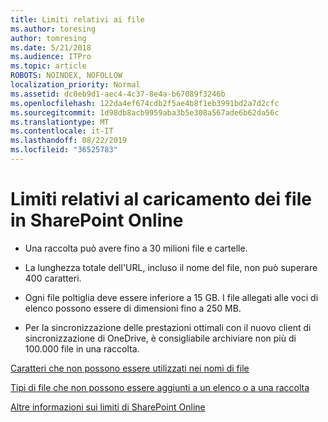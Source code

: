 ```yaml
---
title: Limiti relativi ai file
ms.author: toresing
author: tomresing
ms.date: 5/21/2018
ms.audience: ITPro
ms.topic: article
ROBOTS: NOINDEX, NOFOLLOW
localization_priority: Normal
ms.assetid: dc0eb9d1-aec4-4c37-8e4a-b67089f3246b
ms.openlocfilehash: 122da4ef674cdb2f5ae4b8f1eb3991bd2a7d2cfc
ms.sourcegitcommit: 1d98db8acb9959aba3b5e308a567ade6b62da56c
ms.translationtype: MT
ms.contentlocale: it-IT
ms.lasthandoff: 08/22/2019
ms.locfileid: "36525783"
---
```

# <a name="file-upload-limits-in-sharepoint-online"></a>Limiti relativi al caricamento dei file in SharePoint Online

- Una raccolta può avere fino a 30 milioni file e cartelle.
    
- La lunghezza totale dell'URL, incluso il nome del file, non può superare 400 caratteri.
    
- Ogni file poltiglia deve essere inferiore a 15 GB. I file allegati alle voci di elenco possono essere di dimensioni fino a 250 MB.
    
- Per la sincronizzazione delle prestazioni ottimali con il nuovo client di sincronizzazione di OneDrive, è consigliabile archiviare non più di 100.000 file in una raccolta. 
    
[Caratteri che non possono essere utilizzati nei nomi di file](https://go.microsoft.com/fwlink/?linkid=866430)
  
[Tipi di file che non possono essere aggiunti a un elenco o a una raccolta](https://go.microsoft.com/fwlink/?linkid=273757)
  
[Altre informazioni sui limiti di SharePoint Online](https://go.microsoft.com/fwlink/?linkid=271273)
  

